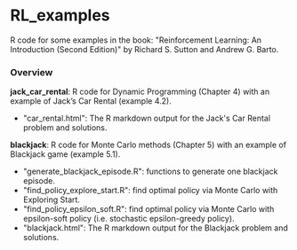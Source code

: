 # RL_examples
R code for some examples in the book: "Reinforcement Learning: An Introduction (Second Edition)" by Richard S. Sutton and Andrew G. Barto.

### Overview

**jack_car_rental**: R code for Dynamic Programming (Chapter 4) with an example of Jack’s Car Rental (example 4.2).
- "car_rental.html": The R markdown output for the Jack's Car Rental problem and solutions.


**blackjack**: R code for Monte Carlo methods (Chapter 5) with an example of Blackjack game (example 5.1).
- "generate_blackjack_episode.R": functions to generate one blackjack episode.
- "find_policy_explore_start.R": find optimal policy via Monte Carlo with Exploring Start.
- "find_policy_epsilon_soft.R": find optimal policy via Monte Carlo with epsilon-soft policy (i.e. stochastic epsilon-greedy policy).
- "blackjack.html": The R markdown output for the Blackjack problem and solutions.
